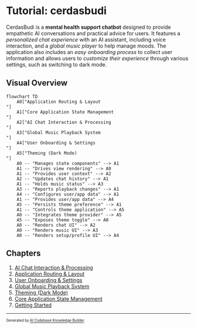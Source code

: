 # Tutorial: cerdasbudi

CerdasBudi is a **mental health support chatbot** designed to provide empathetic AI conversations and practical advice for users. It features a *personalized chat experience* with an AI assistant, including voice interaction, and a *global music player* to help manage moods. The application also includes an *easy onboarding process* to collect user information and allows users to *customize their experience* through various settings, such as switching to dark mode.


## Visual Overview

```mermaid
flowchart TD
    A0["Application Routing & Layout
"]
    A1["Core Application State Management
"]
    A2["AI Chat Interaction & Processing
"]
    A3["Global Music Playback System
"]
    A4["User Onboarding & Settings
"]
    A5["Theming (Dark Mode)
"]
    A0 -- "Manages state components" --> A1
    A1 -- "Drives view rendering" --> A0
    A1 -- "Provides user context" --> A2
    A2 -- "Updates chat history" --> A1
    A1 -- "Holds music status" --> A3
    A3 -- "Reports playback changes" --> A1
    A4 -- "Configures user/app data" --> A1
    A1 -- "Provides user/app data" --> A4
    A5 -- "Persists theme preference" --> A1
    A1 -- "Controls theme application" --> A5
    A0 -- "Integrates theme provider" --> A5
    A5 -- "Exposes theme toggle" --> A0
    A0 -- "Renders chat UI" --> A2
    A0 -- "Renders music UI" --> A3
    A0 -- "Renders setup/profile UI" --> A4
```

## Chapters

1. [AI Chat Interaction & Processing
](01_ai_chat_interaction___processing_.md)
2. [Application Routing & Layout
](02_application_routing___layout_.md)
3. [User Onboarding & Settings
](03_user_onboarding___settings_.md)
4. [Global Music Playback System
](04_global_music_playback_system_.md)
5. [Theming (Dark Mode)
](05_theming__dark_mode__.md)
6. [Core Application State Management
](06_core_application_state_management_.md)
7. [Getting Started
](07_getting_started_.md)

---

<sub><sup>Generated by [AI Codebase Knowledge Builder](https://github.com/The-Pocket/Tutorial-Codebase-Knowledge).</sup></sub>
